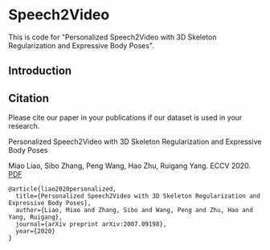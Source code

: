 # Speech2Video
This is code for "Personalized Speech2Video with 3D Skeleton Regularization and Expressive Body Poses".

## Introduction

## Citation
Please cite our paper in your publications if our dataset is used in your research.

Personalized Speech2Video with 3D Skeleton Regularization and Expressive Body Poses

Miao Liao, Sibo Zhang, Peng Wang, Hao Zhu, Ruigang Yang.  ECCV 2020. [PDF](https://arxiv.org/pdf/2007.09198.pdf)

```
@article{liao2020personalized,
  title={Personalized Speech2Video with 3D Skeleton Regularization and Expressive Body Poses},
  author={Liao, Miao and Zhang, Sibo and Wang, Peng and Zhu, Hao and Yang, Ruigang},
  journal={arXiv preprint arXiv:2007.09198},
  year={2020}
}
```



